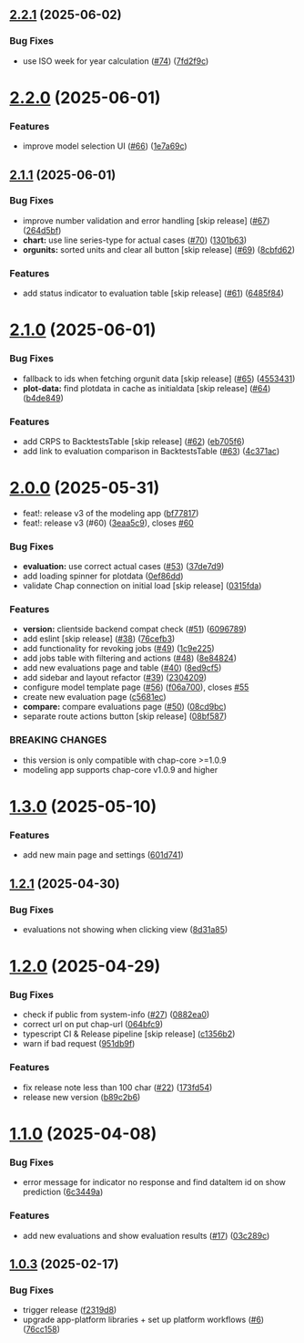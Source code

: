 ## [2.2.1](https://github.com/dhis2-chap/chap-frontend-monorepo/compare/v2.2.0...v2.2.1) (2025-06-02)


### Bug Fixes

* use ISO week for year calculation ([#74](https://github.com/dhis2-chap/chap-frontend-monorepo/issues/74)) ([7fd2f9c](https://github.com/dhis2-chap/chap-frontend-monorepo/commit/7fd2f9ca433415a67a8033e3ab77e6e30655cf07))

# [2.2.0](https://github.com/dhis2-chap/chap-frontend-monorepo/compare/v2.1.1...v2.2.0) (2025-06-01)


### Features

* improve model selection UI ([#66](https://github.com/dhis2-chap/chap-frontend-monorepo/issues/66)) ([1e7a69c](https://github.com/dhis2-chap/chap-frontend-monorepo/commit/1e7a69c7877a63101c8363629cf4444bde2b1a11))

## [2.1.1](https://github.com/dhis2-chap/chap-frontend-monorepo/compare/v2.1.0...v2.1.1) (2025-06-01)


### Bug Fixes

* improve number validation and error handling [skip release] ([#67](https://github.com/dhis2-chap/chap-frontend-monorepo/issues/67)) ([264d5bf](https://github.com/dhis2-chap/chap-frontend-monorepo/commit/264d5bf27e42bc7ee575ca7964e89abae8778707))
* **chart:** use line series-type for actual cases ([#70](https://github.com/dhis2-chap/chap-frontend-monorepo/issues/70)) ([1301b63](https://github.com/dhis2-chap/chap-frontend-monorepo/commit/1301b63c3a29d409256a8e8a0297b746789dba7f))
* **orgunits:** sorted units and clear all button [skip release] ([#69](https://github.com/dhis2-chap/chap-frontend-monorepo/issues/69)) ([8cbfd62](https://github.com/dhis2-chap/chap-frontend-monorepo/commit/8cbfd624ff36945e3f7c11e25143b3789d03abfe))


### Features

* add status indicator to evaluation table [skip release] ([#61](https://github.com/dhis2-chap/chap-frontend-monorepo/issues/61)) ([6485f84](https://github.com/dhis2-chap/chap-frontend-monorepo/commit/6485f846b02f25826208eeda4aa3936870936063))

# [2.1.0](https://github.com/dhis2-chap/chap-frontend-monorepo/compare/v2.0.0...v2.1.0) (2025-06-01)


### Bug Fixes

* fallback to ids when fetching orgunit data [skip release] ([#65](https://github.com/dhis2-chap/chap-frontend-monorepo/issues/65)) ([4553431](https://github.com/dhis2-chap/chap-frontend-monorepo/commit/4553431b6413f8352bc64b83e8be87256f3e0550))
* **plot-data:** find plotdata in cache as initialdata [skip release] ([#64](https://github.com/dhis2-chap/chap-frontend-monorepo/issues/64)) ([b4de849](https://github.com/dhis2-chap/chap-frontend-monorepo/commit/b4de8493404282243875e8fbb5385284d01268fc))


### Features

* add CRPS to BacktestsTable [skip release] ([#62](https://github.com/dhis2-chap/chap-frontend-monorepo/issues/62)) ([eb705f6](https://github.com/dhis2-chap/chap-frontend-monorepo/commit/eb705f6c6ecfb162de41ad54fe884fa568b20bcf))
* add link to evaluation comparison in BacktestsTable ([#63](https://github.com/dhis2-chap/chap-frontend-monorepo/issues/63)) ([4c371ac](https://github.com/dhis2-chap/chap-frontend-monorepo/commit/4c371ac2ccf715466799a0866e7fb8b0cf4a1d1a))

# [2.0.0](https://github.com/dhis2-chap/chap-frontend-monorepo/compare/v1.3.0...v2.0.0) (2025-05-31)


* feat!: release v3 of the modeling app ([bf77817](https://github.com/dhis2-chap/chap-frontend-monorepo/commit/bf7781788aa96e33d9032d71b3a13ad7818921cf))
* feat!: release v3 (#60) ([3eaa5c9](https://github.com/dhis2-chap/chap-frontend-monorepo/commit/3eaa5c9377b0ad87efd904c8f61990224872edd1)), closes [#60](https://github.com/dhis2-chap/chap-frontend-monorepo/issues/60)


### Bug Fixes

* **evaluation:** use correct actual cases ([#53](https://github.com/dhis2-chap/chap-frontend-monorepo/issues/53)) ([37de7d9](https://github.com/dhis2-chap/chap-frontend-monorepo/commit/37de7d9889036ee896de2398eb02993c6a1571ec))
* add loading spinner for plotdata ([0ef86dd](https://github.com/dhis2-chap/chap-frontend-monorepo/commit/0ef86dd7f20e25114831dd0035fed1ef383103e4))
* validate Chap connection on initial load [skip release] ([0315fda](https://github.com/dhis2-chap/chap-frontend-monorepo/commit/0315fda1f23bd53e06aea4fd0a095c5c8426e4e8))


### Features

* **version:** clientside backend compat check ([#51](https://github.com/dhis2-chap/chap-frontend-monorepo/issues/51)) ([6096789](https://github.com/dhis2-chap/chap-frontend-monorepo/commit/609678950e931a4e4b94a68688d0e8c809ff66d8))
* add eslint [skip release] ([#38](https://github.com/dhis2-chap/chap-frontend-monorepo/issues/38)) ([76cefb3](https://github.com/dhis2-chap/chap-frontend-monorepo/commit/76cefb366a65b435e2d889df7fbe5362d2ef7e51))
* add functionality for revoking jobs ([#49](https://github.com/dhis2-chap/chap-frontend-monorepo/issues/49)) ([1c9e225](https://github.com/dhis2-chap/chap-frontend-monorepo/commit/1c9e2255b496e28167f3cf0b404ffeb775ecede2))
* add jobs table with filtering and actions ([#48](https://github.com/dhis2-chap/chap-frontend-monorepo/issues/48)) ([8e84824](https://github.com/dhis2-chap/chap-frontend-monorepo/commit/8e8482486e58fa178607de39834505ef53a50c75))
* add new evaluations page and table ([#40](https://github.com/dhis2-chap/chap-frontend-monorepo/issues/40)) ([8ed9cf5](https://github.com/dhis2-chap/chap-frontend-monorepo/commit/8ed9cf5cf32e05bd00369432707dcc045d9ac91f))
* add sidebar and layout refactor ([#39](https://github.com/dhis2-chap/chap-frontend-monorepo/issues/39)) ([2304209](https://github.com/dhis2-chap/chap-frontend-monorepo/commit/2304209217c3071b8e5c91c1906d17f603ef045e))
* configure model template page ([#56](https://github.com/dhis2-chap/chap-frontend-monorepo/issues/56)) ([f06a700](https://github.com/dhis2-chap/chap-frontend-monorepo/commit/f06a7008dd06b1ac41ff648632447eb678fad5cc)), closes [#55](https://github.com/dhis2-chap/chap-frontend-monorepo/issues/55)
* create new evaluation page ([c5681ec](https://github.com/dhis2-chap/chap-frontend-monorepo/commit/c5681ec5f898eb5570509e100eea685fb52ebdeb))
* **compare:** compare evaluations page ([#50](https://github.com/dhis2-chap/chap-frontend-monorepo/issues/50)) ([08cd9bc](https://github.com/dhis2-chap/chap-frontend-monorepo/commit/08cd9bc352ed5443b4c5528c638ec7c5b9b0ab4f))
* separate route actions button [skip release] ([08bf587](https://github.com/dhis2-chap/chap-frontend-monorepo/commit/08bf5870a711845ebaba89beb240d8dca961dd12))


### BREAKING CHANGES

* this version is only compatible with chap-core >=1.0.9
* modeling app supports chap-core v1.0.9 and higher

# [1.3.0](https://github.com/dhis2-chap/chap-frontend-monorepo/compare/v1.2.1...v1.3.0) (2025-05-10)


### Features

* add new main page and settings ([601d741](https://github.com/dhis2-chap/chap-frontend-monorepo/commit/601d7414ff9dfd6aa0f9e8ba9a09ec72184dfd49))

## [1.2.1](https://github.com/dhis2-chap/chap-frontend-monorepo/compare/v1.2.0...v1.2.1) (2025-04-30)


### Bug Fixes

* evaluations not showing when clicking view ([8d31a85](https://github.com/dhis2-chap/chap-frontend-monorepo/commit/8d31a85a7d3a321dc963d8d6b3948743a7865c3e))

# [1.2.0](https://github.com/dhis2-chap/chap-frontend-monorepo/compare/v1.1.0...v1.2.0) (2025-04-29)


### Bug Fixes

* check if public from system-info ([#27](https://github.com/dhis2-chap/chap-frontend-monorepo/issues/27)) ([0882ea0](https://github.com/dhis2-chap/chap-frontend-monorepo/commit/0882ea05c3429aa8a2ca5a932b272cef48d80d86))
* correct url on put chap-url ([064bfc9](https://github.com/dhis2-chap/chap-frontend-monorepo/commit/064bfc9e6595df53042761e0a05856c4115500de))
* typescript CI & Release pipeline [skip release] ([c1356b2](https://github.com/dhis2-chap/chap-frontend-monorepo/commit/c1356b27c5338402197f7731a548d599eeefcbb8))
* warn if bad request ([951db9f](https://github.com/dhis2-chap/chap-frontend-monorepo/commit/951db9f52b96b675284468df88c9ae5a12c7e9bd))


### Features

* fix release note less than 100 char ([#22](https://github.com/dhis2-chap/chap-frontend-monorepo/issues/22)) ([173fd54](https://github.com/dhis2-chap/chap-frontend-monorepo/commit/173fd54666bbbb971723c18d2e3999b6677710a1))
* release new version ([b89c2b6](https://github.com/dhis2-chap/chap-frontend-monorepo/commit/b89c2b64fd8cca4a9dd7991b7170c8b23f509cc3))

# [1.1.0](https://github.com/dhis2-chap/chap-frontend-monorepo/compare/v1.0.3...v1.1.0) (2025-04-08)


### Bug Fixes

* error message for indicator no response and find dataItem id on show prediction ([6c3449a](https://github.com/dhis2-chap/chap-frontend-monorepo/commit/6c3449aa77d07561747f3c7a44855c5dfdc0177e))


### Features

* add new evaluations and show evaluation results ([#17](https://github.com/dhis2-chap/chap-frontend-monorepo/issues/17)) ([03c289c](https://github.com/dhis2-chap/chap-frontend-monorepo/commit/03c289ce7613e421fd3915b178a5f5eedc5ae395))

## [1.0.3](https://github.com/dhis2-chap/chap-frontend-monorepo/compare/v1.0.2...v1.0.3) (2025-02-17)


### Bug Fixes

* trigger release ([f2319d8](https://github.com/dhis2-chap/chap-frontend-monorepo/commit/f2319d8d80d0d3be8e6011d2e2c3732a9262d576))
* upgrade app-platform libraries + set up platform workflows ([#6](https://github.com/dhis2-chap/chap-frontend-monorepo/issues/6)) ([76cc158](https://github.com/dhis2-chap/chap-frontend-monorepo/commit/76cc158af65b454aac3a182d1ad3042fa6db646a))
